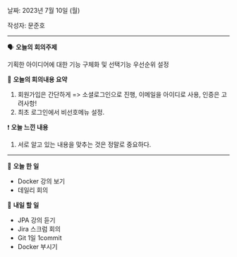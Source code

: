 날짜: 2023년 7월 10일 (월)

작성자: 문준호

---

<aside>

🗣 **오늘의 회의주제**

</aside>

기획한 아이디어에 대한 기능 구체화 및 선택기능 우선순위 설정

<aside>

🎢 **오늘의 회의내용 요약**

</aside>

1. 회원가입은 간단하게 => 소셜로그인으로 진행, 이메일을 아이디로 사용, 인증은 고려사항!
2. 최초 로그인에서 비선호메뉴 설정.

<aside>

❗ **오늘 느낀 내용**

</aside>

1. 서로 알고 있는 내용을 맞추는 것은 정말로 중요하다.

---

<aside>

🎵 **오늘 한 일**

</aside>

- Docker 강의 보기
- 데일리 회의

<aside>

🎵 **내일 할 일**

</aside>

- JPA 강의 듣기
- Jira 스크럼 회의
- Git 1일 1commit
- Docker 부시기
